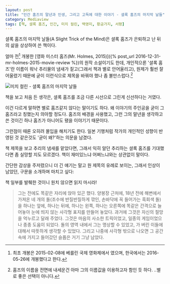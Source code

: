 ```yaml
---
layout: post
title: "인간 홈즈의 말년과 인생, 그리고 고독에 대한 이야기 - 셜록 홈즈의 마지막 날들"
category: Mediaview
tags: [책, 셜록 홈즈, 인간, 미치 컬린, 백영미, 황금가지, 서평]
---
```


셜록 홈즈의 마지막 날들(A Slight Trick of the Mind)은 셜록 홈즈가 은퇴하고 난 뒤의 삶을 상상하여 쓴 책이다.

얼마 전[^1] 개봉한 [영화 미스터 홈즈(Mr. Holmes, 2015)]({% post_url 2016-12-31-mr-holmes-2015-movie-review %})의 원작 소설이기도 한데,
개인적으론 '셜록 홈즈'란 이름이 워낙 추리물의 냄새가 짙고(그래서 책과 별로 안어울리고),
원제가 훨씬 잘 어울렸기 때문에 굳이 이런식으로 제목을 바꿔야 했나 좀 불만스럽다.[^2]

[^1]: 최초 개봉은 2015-02-08에 베를린 국제 영화제에서 였으며, 한국에서는 2016-05-26에 개봉했다고 한다.

[^2]: 홈즈의 이름을 전면에 내세운건 아마 그의 이름값을 이용하고자 함인 듯 하다. ..별로 좋은 선택이 아니다.

![미치 컬린 - 셜록 홈즈의 마지막 날들](https://lh3.googleusercontent.com/-UdCkswk1ETQ/WGexXFCaYLI/AAAAAAAAShw/_VuNon5CmnM_uTYyVum1TYv1uLVkJAu6ACKgB/w317/a-slight-trick-of-the-mind-book.jpg "셜록 홈즈 은퇴한 후를 그린 팬 메이드 소설이다.")

책을 보고 처음 든 생각은,
셜록 홈즈를 조금 다른 시선으로 그린게 신선하다는 거였다.

이건 다르게 말하면 별로 홈즈같지 않다는 말이기도 하다.
왜 이야기의 주인공을 굳이 그 홈즈라고 칭했는지 의아할 정도다.
홈즈의 배경을 사용했고, 그런 그의 말년을 생각하고 쓴 것이긴 하나
홈즈가 아니어도 됐을 이야기기 때문이다.

그런점이 때론 오히려 몰입을 해치기도 한다.
일본 기행처럼 작가의 개인적인 성향이 반영된 것 같은것도 '굳이 왜?'하는 의문을 남겼다.

책 제목을 보고 추리의 냄새를 맡았다면,
그래서 익히 알던 추리하는 셜록 홈즈를 기대했다면 좀 실망할 지도 모르겠다.
책이 재미있느냐 어쩌느냐와는 상관없이 말이다.

간단한 감상을 주저렸으니 더 긴 얘기는 말고
원 제목의 유례로 보이는, 그래서 인상이 남았던, 구문을 소개하며 마치고 싶다:

<div class="im im-warning">
책 일부를 발췌한 것이니 원치 않으면 읽지 마시라!
</div>

> 그는 전에도 똑같은 자리에 앉아 있곤 했다. 양봉장 근처에, 18년 전에 해변에서 가져온 네 개의 돌(조수에 반질반질하게 깎인, 손바닥에 꼭 들어가는 흑회색 돌)을 하나는 앞에, 하나는 뒤에, 하나는 왼쪽, 하나는 오른쪽에 똑같은 간격으로 늘어놓아 눈에 띄지 않는 사각형 표지를 만들어 놓았다. 과거에 그것은 자신의 절망을 억누르고 달래 주었다. 그것은 마음의 사소한 트릭이었고, 일종의 게임이었으나 종종 도움이 되었다. 돌의 영역 내에서 그는 명상할 수 있었고, 가 버린 이들에 대해서 따뜻하게 생각할 수 있었다. 그리고 나중에 사각형 밖으로 나오면 그 공간 속에 가지고 들어갔던 슬픔은 거기 그냥 남았다.
